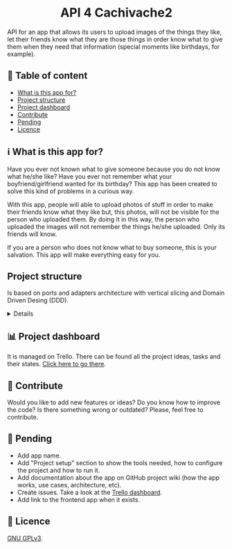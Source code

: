 <h1 align=center>API 4 Cachivache2</h1>

API for an app that allows its users to upload images of the things they like, let their friends know what they are those things in order know what to give them when they need that information (special moments like birthdays, for example).

## 📄 Table of content

- [What is this app for?](#what-is-this-app-for)
- [Project structure](#project-structure)
- [Project dashboard](#project-dashboard)
- [Contribute](#contribute)
- [Pending](#pending)
- [Licence](#licence)

<a name=what-is-this-app-for>

## ℹ️ What is this app for?

Have you ever not known what to give someone because you do not know what he/she like? Have you ever not remember what your boyfriend/girlfriend wanted for its birthday? This app has been created to solve this kind of problems in a curious way.

With this app, people will able to upload photos of stuff in order to make their friends know what they like but, this photos, will not be visible for the person who uploaded them. By doing it in this way, the person who uploaded the images will not remember the things he/she uploaded. Only its friends will know.

If you are a person who does not know what to buy someone, this is your salvation. This app will make everything easy for you.

<a name=project-structure>

## Project structure

Is based on ports and adapters architecture with vertical slicing and Domain Driven Desing (DDD).

<details>
<summary>See structure</summary>
Note: if it is outdated, feel free to update it.

```zsh
tree src -I "bin|obj|*.csproj" src
src
├── Api
│   ├── Controllers
│   │   └── UsersController.cs
│   ├── Program.cs
│   ├── Properties
│   │   └── launchSettings.json
│   ├── appsettings.Development.json
│   └── appsettings.json
├── ApiSdk
│   ├── ApiResponse.cs
│   ├── ApiResponseError.cs
│   ├── Requests
│   └── Responses
├── AppRequests
│   ├── Application
│   ├── Domain
│   └── Infrastructure
├── Notifications
│   ├── Application
│   │   └── Class1.cs
│   ├── Class1.cs
│   ├── Domain
│   │   └── Class1.cs
│   └── Infrastructure
│       └── Class1.cs
├── Presents
│   ├── Application
│   │   └── Class1.cs
│   ├── Class1.cs
│   ├── Domain
│   │   └── Class1.cs
│   └── Infrastructure
│       └── Class1.cs
├── Shared
│   └── Domain
│       └── Users
│           ├── Exceptions
│           │   ├── InvalidUserEmailException.cs
│           │   └── InvalidUserUsernameException.cs
│           └── ValueObjects
│               ├── UserEmail.cs
│               ├── UserId.cs
│               └── UserUsername.cs
└── Users
    ├── Application
    ├── Domain
    │   └── User.cs
    └── Infrastructure
src
├── Api
│   ├── Controllers
│   │   └── UsersController.cs
│   ├── Program.cs
│   ├── Properties
│   │   └── launchSettings.json
│   ├── appsettings.Development.json
│   └── appsettings.json
├── ApiSdk
│   ├── ApiResponse.cs
│   ├── ApiResponseError.cs
│   ├── Requests
│   └── Responses
├── AppRequests
│   ├── Application
│   ├── Domain
│   └── Infrastructure
├── Notifications
│   ├── Application
│   │   └── Class1.cs
│   ├── Class1.cs
│   ├── Domain
│   │   └── Class1.cs
│   └── Infrastructure
│       └── Class1.cs
├── Presents
│   ├── Application
│   │   └── Class1.cs
│   ├── Class1.cs
│   ├── Domain
│   │   └── Class1.cs
│   └── Infrastructure
│       └── Class1.cs
├── Shared
│   └── Domain
│       └── Users
│           ├── Exceptions
│           │   ├── InvalidUserEmailException.cs
│           │   └── InvalidUserUsernameException.cs
│           └── ValueObjects
│               ├── UserEmail.cs
│               ├── UserId.cs
│               └── UserUsername.cs
└── Users
    ├── Application
    ├── Domain
    │   └── User.cs
    └── Infrastructure
```

</details>

<a name=project-dashboard>

## 📊 Project dashboard

It is managed on Trello. There can be found all the project ideas, tasks and their states. [Click here to go there](https://trello.com/b/XdhidjwC/app-for-given-gifts).

<a name=contribute>

## 👥 Contribute

Would you like to add new features or ideas? Do you know how to improve the code? Is there something wrong or outdated? Please, feel free to contribute.

<a name=pending>
  
## 🧱 Pending
- Add app name.
- Add "Project setup" section to show the tools needed, how to configure the project and how to run it.
- Add documentation about the app on GitHub project wiki (how the app works, use cases, architecture, etc).
- Create issues. Take a look at the [Trello dashboard](https://trello.com/b/XdhidjwC/app-for-given-gifts).
- Add link to the frontend app when it exists.

<a name=licence>
  
## 🪪 Licence
[GNU GPLv3](https://github.com/pablomgdev/cachivache2-api/blob/main/LICENSE).
